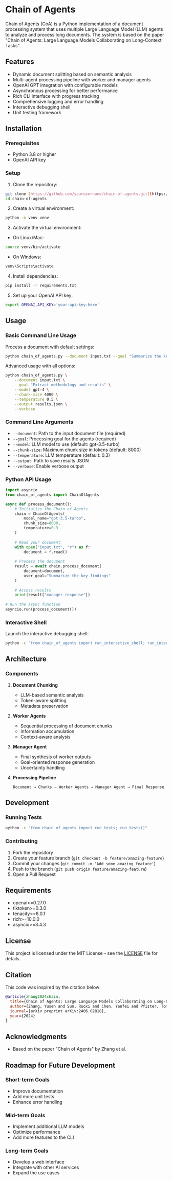 # Chain of Agents

Chain of Agents (CoA) is a Python implementation of a document processing system that uses multiple Large Language Model (LLM) agents to analyze and process long documents. The system is based on the paper "Chain of Agents: Large Language Models Collaborating on Long-Context Tasks".

## Features

- Dynamic document splitting based on semantic analysis
- Multi-agent processing pipeline with worker and manager agents
- OpenAI GPT integration with configurable models
- Asynchronous processing for better performance
- Rich CLI interface with progress tracking
- Comprehensive logging and error handling
- Interactive debugging shell
- Unit testing framework

## Installation

### Prerequisites

- Python 3.8 or higher
- OpenAI API key

### Setup

1. Clone the repository:
```bash
git clone [https://github.com/yourusername/chain-of-agents.git](https://github.com/richardwhiteii/chain-of-agents.git)
cd chain-of-agents
```

2. Create a virtual environment:
```bash
python -m venv venv
```

3. Activate the virtual environment:

- On Linux/Mac:
```bash
source venv/bin/activate
```

- On Windows:
```bash
venv\Scripts\activate
```

4. Install dependencies:
```bash
pip install -r requirements.txt
```

5. Set up your OpenAI API key:
```bash
export OPENAI_API_KEY='your-api-key-here'
```

## Usage

### Basic Command Line Usage

Process a document with default settings:
```bash
python chain_of_agents.py --document input.txt --goal "Summarize the key findings"
```

Advanced usage with all options:
```bash
python chain_of_agents.py \
    --document input.txt \
    --goal "Extract methodology and results" \
    --model gpt-4 \
    --chunk-size 4000 \
    --temperature 0.5 \
    --output results.json \
    --verbose
```

### Command Line Arguments

- `--document`: Path to the input document file (required)
- `--goal`: Processing goal for the agents (required)
- `--model`: LLM model to use (default: gpt-3.5-turbo)
- `--chunk-size`: Maximum chunk size in tokens (default: 8000)
- `--temperature`: LLM temperature (default: 0.3)
- `--output`: Path to save results JSON
- `--verbose`: Enable verbose output

### Python API Usage

```python
import asyncio
from chain_of_agents import ChainOfAgents

async def process_document():
    # Initialize the Chain of Agents
    chain = ChainOfAgents(
        model_name="gpt-3.5-turbo",
        chunk_size=8000,
        temperature=0.3
    )
    
    # Read your document
    with open("input.txt", "r") as f:
        document = f.read()
    
    # Process the document
    result = await chain.process_document(
        document=document,
        user_goal="Summarize the key findings"
    )
    
    # Access results
    print(result["manager_response"])
    
# Run the async function
asyncio.run(process_document())
```

### Interactive Shell

Launch the interactive debugging shell:
```bash
python -c "from chain_of_agents import run_interactive_shell; run_interactive_shell()"
```

## Architecture

### Components

1. **Document Chunking**
   - LLM-based semantic analysis
   - Token-aware splitting
   - Metadata preservation

2. **Worker Agents**
   - Sequential processing of document chunks
   - Information accumulation
   - Context-aware analysis

3. **Manager Agent**
   - Final synthesis of worker outputs
   - Goal-oriented response generation
   - Uncertainty handling

4. **Processing Pipeline**
   ```
   Document → Chunks → Worker Agents → Manager Agent → Final Response
   ```

## Development

### Running Tests

```bash
python -c "from chain_of_agents import run_tests; run_tests()"
```

### Contributing

1. Fork the repository
2. Create your feature branch (`git checkout -b feature/amazing-feature`)
3. Commit your changes (`git commit -m 'Add some amazing feature'`)
4. Push to the branch (`git push origin feature/amazing-feature`)
5. Open a Pull Request

## Requirements

- openai>=0.27.0
- tiktoken>=0.3.0
- tenacity>=8.0.1
- rich>=10.0.0
- asyncio>=3.4.3

## License

This project is licensed under the MIT License - see the [LICENSE](LICENSE) file for details.

## Citation

This code was inspired by the citation below:
```bibtex
@article{zhang2024chain,
  title={Chain of Agents: Large Language Models Collaborating on Long-Context Tasks},
  author={Zhang, Yusen and Sun, Ruoxi and Chen, Yanfei and Pfister, Tomas and Zhang, Rui and Arik, Sercan Ö.},
  journal={arXiv preprint arXiv:2406.02818},
  year={2024}
}
```

## Acknowledgments

- Based on the paper "Chain of Agents" by Zhang et al.

## Roadmap for Future Development

### Short-term Goals
- Improve documentation
- Add more unit tests
- Enhance error handling

### Mid-term Goals
- Implement additional LLM models
- Optimize performance
- Add more features to the CLI

### Long-term Goals
- Develop a web interface
- Integrate with other AI services
- Expand the use cases
